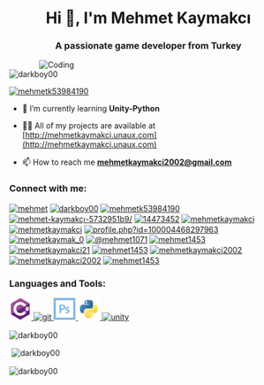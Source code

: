 <h1 align="center">Hi 👋, I'm Mehmet Kaymakcı</h1>
<h3 align="center">A passionate game developer from Turkey</h3>
<img align= "right" alt= "Coding" width="450" src="https://steamuserimages-a.akamaihd.net/ugc/954101135156565426/21D9841F8E03ED30D91A7720388E1E8D3A464FC0/">

<p align="left"> <img src="https://komarev.com/ghpvc/?username=darkboy00&label=Profile%20views&color=0e75b6&style=flat" alt="darkboy00" /> </p>

<p align="left"> <a href="https://twitter.com/mehmetk53984190" target="blank"><img src="https://img.shields.io/twitter/follow/mehmetk53984190?logo=twitter&style=for-the-badge" alt="mehmetk53984190" /></a> </p>

- 🌱 I’m currently learning **Unity-Python**

- 👨‍💻 All of my projects are available at [http://mehmetkaymakci.unaux.com](http://mehmetkaymakci.unaux.com)

- 📫 How to reach me **mehmetkaymakci2002@gmail.com**

<h3 align="left">Connect with me:</h3>
<p align="left">
<a href="https://codepen.io/mehmet" target="blank"><img align="center" src="https://raw.githubusercontent.com/rahuldkjain/github-profile-readme-generator/master/src/images/icons/Social/codepen.svg" alt="mehmet" height="30" width="40" /></a>
<a href="https://dev.to/darkboy00" target="blank"><img align="center" src="https://raw.githubusercontent.com/rahuldkjain/github-profile-readme-generator/master/src/images/icons/Social/devto.svg" alt="darkboy00" height="30" width="40" /></a>
<a href="https://twitter.com/mehmetk53984190" target="blank"><img align="center" src="https://raw.githubusercontent.com/rahuldkjain/github-profile-readme-generator/master/src/images/icons/Social/twitter.svg" alt="mehmetk53984190" height="30" width="40" /></a>
<a href="https://linkedin.com/in/mehmet-kaymakçı-5732951b9/" target="blank"><img align="center" src="https://raw.githubusercontent.com/rahuldkjain/github-profile-readme-generator/master/src/images/icons/Social/linked-in-alt.svg" alt="mehmet-kaymakçı-5732951b9/" height="30" width="40" /></a>
<a href="https://stackoverflow.com/users/14473452" target="blank"><img align="center" src="https://raw.githubusercontent.com/rahuldkjain/github-profile-readme-generator/master/src/images/icons/Social/stack-overflow.svg" alt="14473452" height="30" width="40" /></a>
<a href="https://codesandbox.com/mehmetkaymakci" target="blank"><img align="center" src="https://raw.githubusercontent.com/rahuldkjain/github-profile-readme-generator/master/src/images/icons/Social/codesandbox.svg" alt="mehmetkaymakci" height="30" width="40" /></a>
<a href="https://kaggle.com/mehmetkaymakci" target="blank"><img align="center" src="https://raw.githubusercontent.com/rahuldkjain/github-profile-readme-generator/master/src/images/icons/Social/kaggle.svg" alt="mehmetkaymakci" height="30" width="40" /></a>
<a href="https://fb.com/profile.php?id=100004468297963" target="blank"><img align="center" src="https://raw.githubusercontent.com/rahuldkjain/github-profile-readme-generator/master/src/images/icons/Social/facebook.svg" alt="profile.php?id=100004468297963" height="30" width="40" /></a>
<a href="https://instagram.com/mehmetkaymak_0" target="blank"><img align="center" src="https://raw.githubusercontent.com/rahuldkjain/github-profile-readme-generator/master/src/images/icons/Social/instagram.svg" alt="mehmetkaymak_0" height="30" width="40" /></a>
<a href="https://hashnode.com/@mehmet1071" target="blank"><img align="center" src="https://raw.githubusercontent.com/rahuldkjain/github-profile-readme-generator/master/src/images/icons/Social/hashnode.svg" alt="@mehmet1071" height="30" width="40" /></a>
<a href="https://www.codechef.com/users/mehmet1453" target="blank"><img align="center" src="https://cdn.jsdelivr.net/npm/simple-icons@3.1.0/icons/codechef.svg" alt="mehmet1453" height="30" width="40" /></a>
<a href="https://www.hackerrank.com/mehmetkaymakci21" target="blank"><img align="center" src="https://raw.githubusercontent.com/rahuldkjain/github-profile-readme-generator/master/src/images/icons/Social/hackerrank.svg" alt="mehmetkaymakci21" height="30" width="40" /></a>
<a href="https://codeforces.com/profile/mehmet1453" target="blank"><img align="center" src="https://raw.githubusercontent.com/rahuldkjain/github-profile-readme-generator/master/src/images/icons/Social/codeforces.svg" alt="mehmet1453" height="30" width="40" /></a>
<a href="https://www.leetcode.com/mehmetkaymakci2002" target="blank"><img align="center" src="https://raw.githubusercontent.com/rahuldkjain/github-profile-readme-generator/master/src/images/icons/Social/leet-code.svg" alt="mehmetkaymakci2002" height="30" width="40" /></a>
<a href="https://auth.geeksforgeeks.org/user/mehmetkaymakci2002" target="blank"><img align="center" src="https://raw.githubusercontent.com/rahuldkjain/github-profile-readme-generator/master/src/images/icons/Social/geeks-for-geeks.svg" alt="mehmetkaymakci2002" height="30" width="40" /></a>
<a href="https://www.topcoder.com/members/mehmet1453" target="blank"><img align="center" src="https://raw.githubusercontent.com/rahuldkjain/github-profile-readme-generator/master/src/images/icons/Social/topcoder.svg" alt="mehmet1453" height="30" width="40" /></a>
</p>

<h3 align="left">Languages and Tools:</h3>
<p align="left"> <a href="https://www.w3schools.com/cs/" target="_blank" rel="noreferrer"> <img src="https://raw.githubusercontent.com/devicons/devicon/master/icons/csharp/csharp-original.svg" alt="csharp" width="40" height="40"/> </a> <a href="https://git-scm.com/" target="_blank" rel="noreferrer"> <img src="https://www.vectorlogo.zone/logos/git-scm/git-scm-icon.svg" alt="git" width="40" height="40"/> </a> <a href="https://www.photoshop.com/en" target="_blank" rel="noreferrer"> <img src="https://raw.githubusercontent.com/devicons/devicon/master/icons/photoshop/photoshop-line.svg" alt="photoshop" width="40" height="40"/> </a> <a href="https://www.python.org" target="_blank" rel="noreferrer"> <img src="https://raw.githubusercontent.com/devicons/devicon/master/icons/python/python-original.svg" alt="python" width="40" height="40"/> </a> <a href="https://unity.com/" target="_blank" rel="noreferrer"> <img src="https://www.vectorlogo.zone/logos/unity3d/unity3d-icon.svg" alt="unity" width="40" height="40"/> </a> </p>

<p><img align="center" src="https://github-readme-stats.vercel.app/api/top-langs?username=darkboy00&show_icons=true&locale=en&layout=compact" alt="darkboy00" /></p>

<p>&nbsp;<img align="center" src="https://github-readme-stats.vercel.app/api?username=darkboy00&show_icons=true&locale=en" alt="darkboy00" /></p>

<p><img align="center" src="https://github-readme-streak-stats.herokuapp.com/?user=darkboy00&" alt="darkboy00" /></p>
